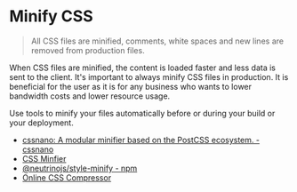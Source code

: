 # Minify CSS

> All CSS files are minified, comments, white spaces and new lines are removed from production files.

When CSS files are minified, the content is loaded faster and less data is sent to the client. It's important to always minify CSS files in production. It is beneficial for the user as it is for any business who wants to lower bandwidth costs and lower resource usage.

Use tools to minify your files automatically before or during your build or your deployment.

- [cssnano: A modular minifier based on the PostCSS ecosystem. - cssnano](https://cssnano.co/)
- [CSS Minfier](https://goonlinetools.com/css-minifier/)
- [@neutrinojs/style-minify - npm](https://www.npmjs.com/package/@neutrinojs/style-minify)
- [Online CSS Compressor](http://refresh-sf.com)